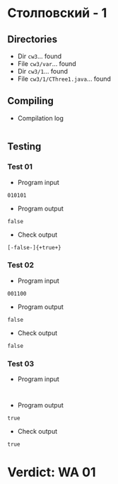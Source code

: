 # Столповский - 1
## Directories
- Dir `cw3`... found
- File `cw3/var`... found
- Dir `cw3/1`... found
- File `cw3/1/CThree1.java`... found
## Compiling
- Compilation log
```

```
## Testing
### Test 01
- Program input
```
010101

```
- Program output
```
false

```
- Check output
```
[-false-]{+true+}

```
### Test 02
- Program input
```
001100

```
- Program output
```
false

```
- Check output
```
false

```
### Test 03
- Program input
```


```
- Program output
```
true

```
- Check output
```
true

```
# Verdict: WA 01
